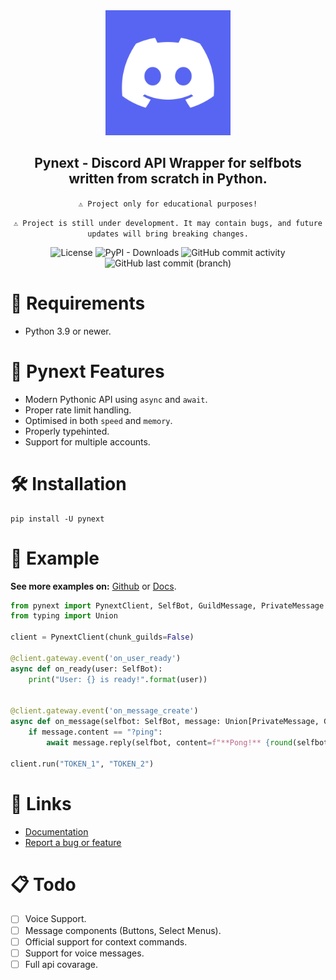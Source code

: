 <div align="center">

  <img alt="" src="assets/discordlogo.png" width="200px"/>

  ## Pynext - Discord API Wrapper for selfbots written from scratch in Python.
  `⚠️ Project only for educational purposes!`

  `⚠️ Project is still under development. It may contain bugs, and future updates will bring breaking changes.`

![License](https://img.shields.io/github/license/xXenvy/Pynext?style=for-the-badge&color=%2315b328)
![PyPI - Downloads](https://img.shields.io/pypi/dm/pynext?style=for-the-badge&color=%2315b328)
![GitHub commit activity](https://img.shields.io/github/commit-activity/t/xXenvy/Pynext?style=for-the-badge&color=%2315b328)
![GitHub last commit (branch)](https://img.shields.io/github/last-commit/xXenvy/Pynext/master?style=for-the-badge&color=%2315b328)
</div>

# 💢 Requirements
- Python 3.9 or newer.

# 🔧 Pynext Features
- Modern Pythonic API using `async` and `await`.
- Proper rate limit handling.
- Optimised in both `speed` and `memory`.
- Properly typehinted.
- Support for multiple accounts.

# 🛠️ Installation
```shell
pip install -U pynext
```
# 💫 Example
**See more examples on:** [Github](https://github.com/xXenvy/pynext/tree/master/examples) or [Docs](https://pynext.readthedocs.io/en/latest/examples/).
```py
from pynext import PynextClient, SelfBot, GuildMessage, PrivateMessage
from typing import Union

client = PynextClient(chunk_guilds=False)

@client.gateway.event('on_user_ready')
async def on_ready(user: SelfBot):
    print("User: {} is ready!".format(user))


@client.gateway.event('on_message_create')
async def on_message(selfbot: SelfBot, message: Union[PrivateMessage, GuildMessage]):
    if message.content == "?ping":
        await message.reply(selfbot, content=f"**Pong!** {round(selfbot.latency * 1000)}ms")

client.run("TOKEN_1", "TOKEN_2")

```
# 🧷 Links
- [Documentation](https://pynext.readthedocs.io/en/latest/)
- [Report a bug or feature](https://github.com/xXenvy/pynext/issues/new/choose)

# 📋 Todo
- [ ] Voice Support.
- [ ] Message components (Buttons, Select Menus).
- [ ] Official support for context commands.
- [ ] Support for voice messages.
- [ ] Full api covarage.
